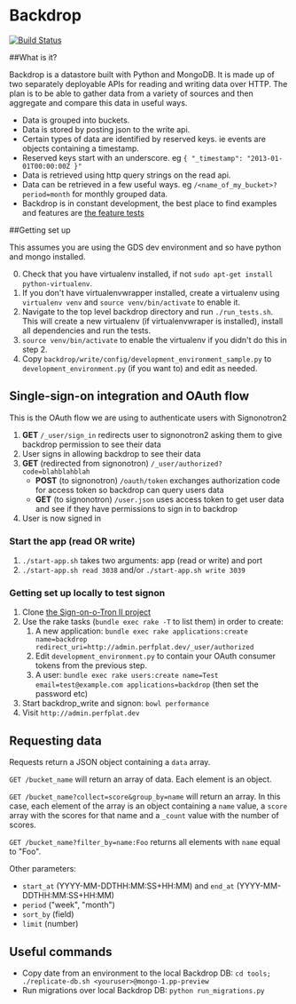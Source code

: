 # Backdrop

[![Build Status](https://travis-ci.org/alphagov/backdrop.png?branch=master)](https://travis-ci.org/alphagov/backdrop?branch=master)

##What is it?

Backdrop is a datastore built with Python and MongoDB. It is made up of two separately deployable APIs for reading and writing data over HTTP. The plan is to be able to gather data from a variety of sources and then aggregate and compare this data in useful ways.

- Data is grouped into buckets.
- Data is stored by posting json to the write api.
- Certain types of data are identified by reserved keys. ie events are objects containing a timestamp.
- Reserved keys start with an underscore. eg `{ "_timestamp": "2013-01-01T00:00:00Z }"`
- Data is retrieved using http query strings on the read api.
- Data can be retrieved in a few useful ways. eg `/<name_of_my_bucket>?period=month` for monthly grouped data.
- Backdrop is in constant development, the best place to find examples and features are [the feature tests](https://github.com/alphagov/backdrop/tree/master/features)

##Getting set up

This assumes you are using the GDS dev environment and so have python and mongo installed.

0. Check that you have virtualenv installed, if not ```sudo apt-get install python-virtualenv```.
1. If you don't have virtualenvwrapper installed, create a virtualenv using ```virtualenv venv``` and ```source venv/bin/activate``` to enable it.
2. Navigate to the top level backdrop directory and run ```./run_tests.sh```.
This will create a new virtualenv (if virtualenvwraper is installed), install all dependencies and run the tests.
3. ```source venv/bin/activate``` to enable the virtualenv if you didn't do this in step 2.
4. Copy `backdrop/write/config/development_environment_sample.py` to `development_environment.py`
(if you want to) and edit as needed.

## Single-sign-on integration and OAuth flow

This is the OAuth flow we are using to authenticate users with Signonotron2

1. **GET** `/_user/sign_in` redirects user to signonotron2 asking them to give backdrop permission to see their data
2. User signs in allowing backdrop to see their data
3. **GET** (redirected from signonotron) `/_user/authorized?code=blahblahblah`
    - **POST** (to signonotron) `/oauth/token` exchanges authorization code for access token so backdrop can query users data
    - **GET** (to signonotron) `/user.json` uses access token to get user data and see if they have permissions to sign in to backdrop
4. User is now signed in

### Start the app (read OR write)

1. `./start-app.sh` takes two arguments: app (read or write) and port
2. `./start-app.sh read 3038` and/or  `./start-app.sh write 3039`

### Getting set up locally to test signon

1. Clone [the Sign-on-o-Tron II project](https://github.com/alphagov/signonotron2)
2. Use the rake tasks (`bundle exec rake -T` to list them) in order to create:
    1. A new application: `bundle exec rake applications:create name=backdrop redirect_uri=http://admin.perfplat.dev/_user/authorized`
    3. Edit `development_environment.py` to contain your OAuth consumer tokens from the previous step.
    4. A user: `bundle exec rake users:create name=Test email=test@example.com applications=backdrop` (then set the password etc)
3. Start backdrop_write and signon: `bowl performance`
4. Visit `http://admin.perfplat.dev`

## Requesting data

Requests return a JSON object containing a `data` array.

`GET /bucket_name` will return an array of data. Each element is an object.

`GET /bucket_name?collect=score&group_by=name` will return an array. In this
case, each element of the array is an object containing a `name` value, a
`score` array with the scores for that name and a `_count` value with the
number of scores.

`GET /bucket_name?filter_by=name:Foo` returns all elements with `name` equal to "Foo".

Other parameters:

- `start_at` (YYYY-MM-DDTHH:MM:SS+HH:MM) and `end_at` (YYYY-MM-DDTHH:MM:SS+HH:MM)
- `period` ("week", "month")
- `sort_by` (field)
- `limit` (number)


## Useful commands

* Copy date from an environment to the local Backdrop DB: `cd tools; ./replicate-db.sh <youruser>@mongo-1.pp-preview`
* Run migrations over local Backdrop DB: `python run_migrations.py`
